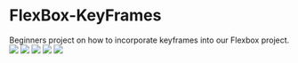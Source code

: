 # FlexBox-KeyFrames
Beginners project on how to incorporate keyframes into our Flexbox project. 
![](/Images/delay.png)
![](/Images/direction.png)
![](/Images/iteration.png)
![](/Images/rotate.png)
![](/Images/excelerate.png)
